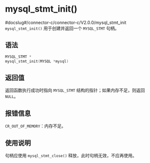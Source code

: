 mysql_stmt_init() 
======================================
#docslug#/connector-c/connector-c/V2.0.0/mysql_stmt_init
`mysql_stmt_init()` 用于创建并返回一个 `MYSQL_STMT` 句柄。

语法 
-----------------------

```c
MYSQL_STMT *
mysql_stmt_init(MYSQL *mysql)
```



返回值 
------------------------

返回函数执行成功时指向 `MYSQL_STMT` 结构的指针；如果内存不足，则返回 `NULL`。

报错信息 
-------------------------

`CR_OUT_OF_MEMORY`：内存不足。

使用说明 
-------------------------

句柄应使用 `mysql_stmt_close()` 释放，此时句柄无效，不应再使用。
